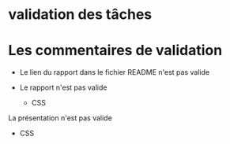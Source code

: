 # validation des tâches

# Les commentaires de validation 

- Le lien du rapport dans le fichier README n'est pas valide

- Le rapport n'est pas valide 
  - CSS

La présentation n'est pas valide 
- CSS